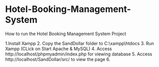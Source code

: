 # Hotel-Booking-Management-System
How to run the Hotel Booking Management System Project


1.Install Xampp
2. Copy the SandDollar folder to C:\xampp\htdocs
3. Run Xampp (CLick on Start Apache & MySQL)
4. Access http://localhost/phpmyadmin/index.php for viewing database
5. Access http://localhost/SandDollar/src/ to view the page
6.
